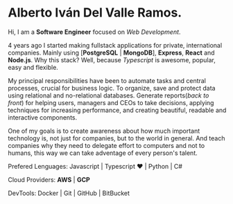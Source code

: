 # Alberto  Iván Del Valle Ramos.

Hi, I am a **Software Engineer** focused on *Web Development*.

4 years ago I started making fullstack applications for private, international companies. Mainly using [**PostgreSQL** | **MongoDB**], __Express__, __React__ and __Node.js__. Why this stack? Well, because *Typescript* is awesome, popular, easy and flexible. 

My principal responsibilities have been to automate tasks and central processes, crucial for business logic. To organize, save and protect data using relational and no-relational databases. Generate reports(*back to front*) for helping users, managers and CEOs to take decisions, applying techniques for increasing performance, and creating beautiful, readable and interactive components. 

One of my goals is to create awareness about how much important technology is, not just for companies, but to the world in general. And teach companies why they need to delegate effort to computers and not to humans, this way we can take adventage of every person's talent.

Prefered Lenguages: Javascript | Typescript ♥️ | Python | C#

Cloud Providers: **AWS** | **GCP**

DevTools: Docker | Git | GitHub | BitBucket
